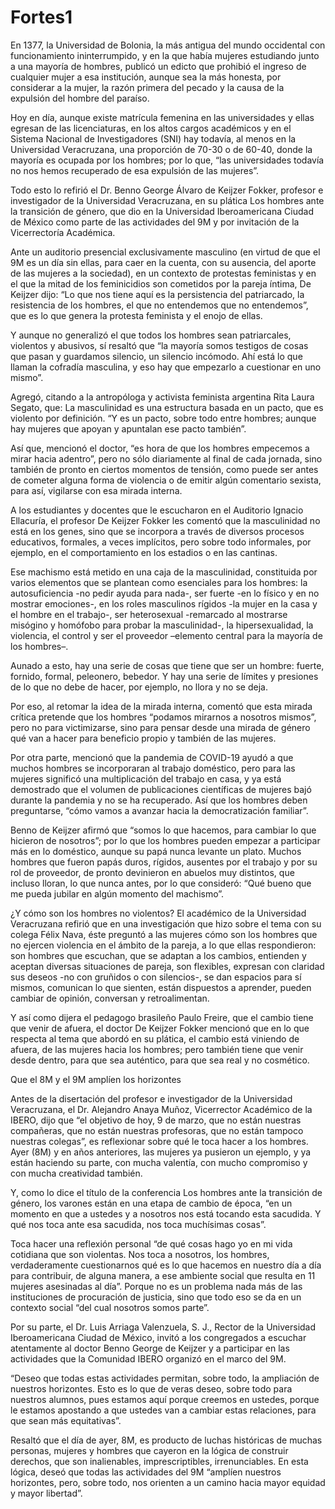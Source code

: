 # Fortes1

En 1377, la Universidad de Bolonia, la más antigua del mundo occidental con funcionamiento ininterrumpido, y en la que había mujeres estudiando junto a una mayoría de hombres, publicó un edicto que prohibió el ingreso de cualquier mujer a esa institución, aunque sea la más honesta, por considerar a la mujer, la razón primera del pecado y la causa de la expulsión del hombre del paraíso.

Hoy en día, aunque existe matrícula femenina en las universidades y ellas egresan de las licenciaturas, en los altos cargos académicos y en el Sistema Nacional de Investigadores (SNI) hay todavía, al menos en la Universidad Veracruzana, una proporción de 70-30 o de 60-40, donde la mayoría es ocupada por los hombres; por lo que, “las universidades todavía no nos hemos recuperado de esa expulsión de las mujeres”.

Todo esto lo refirió el Dr. Benno George Álvaro de Keijzer Fokker, profesor e investigador de la Universidad Veracruzana, en su plática Los hombres ante la transición de género, que dio en la Universidad Iberoamericana Ciudad de México como parte de las actividades del 9M y por invitación de la Vicerrectoría Académica.

Ante un auditorio presencial exclusivamente masculino (en virtud de que el 9M es un día sin ellas, para caer en la cuenta, con su ausencia, del aporte de las mujeres a la sociedad), en un contexto de protestas feministas y en el que la mitad de los feminicidios son cometidos por la pareja íntima, De Keijzer dijo: “Lo que nos tiene aquí es la persistencia del patriarcado, la resistencia de los hombres, el que no entendemos que no entendemos”, que es lo que genera la protesta feminista y el enojo de ellas.

Y aunque no generalizó el que todos los hombres sean patriarcales, violentos y abusivos, sí resaltó que “la mayoría somos testigos de cosas que pasan y guardamos silencio, un silencio incómodo. Ahí está lo que llaman la cofradía masculina, y eso hay que empezarlo a cuestionar en uno mismo”.

Agregó, citando a la antropóloga y activista feminista argentina Rita Laura Segato, que: La masculinidad es una estructura basada en un pacto, que es violento por definición. “Y es un pacto, sobre todo entre hombres; aunque hay mujeres que apoyan y apuntalan ese pacto también”.

Así que, mencionó el doctor, “es hora de que los hombres empecemos a mirar hacia adentro”, pero no sólo diariamente al final de cada jornada, sino también de pronto en ciertos momentos de tensión, como puede ser antes de cometer alguna forma de violencia o de emitir algún comentario sexista, para así, vigilarse con esa mirada interna.

A los estudiantes y docentes que le escucharon en el Auditorio Ignacio Ellacuría, el profesor De Keijzer Fokker les comentó que la masculinidad no está en los genes, sino que se incorpora a través de diversos procesos educativos, formales, a veces implícitos, pero sobre todo informales, por ejemplo, en el comportamiento en los estadios o en las cantinas.

Ese machismo está metido en una caja de la masculinidad, constituida por varios elementos que se plantean como esenciales para los hombres: la autosuficiencia -no pedir ayuda para nada-, ser fuerte -en lo físico y en no mostrar emociones-, en los roles masculinos rígidos -la mujer en la casa y el hombre en el trabajo-, ser heterosexual -remarcado al mostrarse misógino y homófobo para probar la masculinidad-, la hipersexualidad, la violencia, el control y ser el proveedor –elemento central para la mayoría de los hombres–.

Aunado a esto, hay una serie de cosas que tiene que ser un hombre: fuerte, fornido, formal, peleonero, bebedor. Y hay una serie de límites y presiones de lo que no debe de hacer, por ejemplo, no llora y no se deja.

Por eso, al retomar la idea de la mirada interna, comentó que esta mirada crítica pretende que los hombres “podamos mirarnos a nosotros mismos”, pero no para victimizarse, sino para pensar desde una mirada de género qué van a hacer para beneficio propio y también de las mujeres.

Por otra parte, mencionó que la pandemia de COVID-19 ayudó a que muchos hombres se incorporaran al trabajo doméstico, pero para las mujeres significó una multiplicación del trabajo en casa, y ya está demostrado que el volumen de publicaciones científicas de mujeres bajó durante la pandemia y no se ha recuperado. Así que los hombres deben preguntarse, “cómo vamos a avanzar hacia la democratización familiar”.

Benno de Keijzer afirmó que “somos lo que hacemos, para cambiar lo que hicieron de nosotros”; por lo que los hombres pueden empezar a participar más en lo doméstico, aunque su papá nunca levante un plato. Muchos hombres que fueron papás duros, rígidos, ausentes por el trabajo y por su rol de proveedor, de pronto devinieron en abuelos muy distintos, que incluso lloran, lo que nunca antes, por lo que consideró: “Qué bueno que me pueda jubilar en algún momento del machismo”.

¿Y cómo son los hombres no violentos? El académico de la Universidad Veracruzana refirió que en una investigación que hizo sobre el tema con su colega Félix Nava, éste preguntó a las mujeres cómo son los hombres que no ejercen violencia en el ámbito de la pareja, a lo que ellas respondieron: son hombres que escuchan, que se adaptan a los cambios, entienden y aceptan diversas situaciones de pareja, son flexibles, expresan con claridad sus deseos -no con gruñidos o con silencios-, se dan espacios para sí mismos, comunican lo que sienten, están dispuestos a aprender, pueden cambiar de opinión, conversan y retroalimentan.

Y así como dijera el pedagogo brasileño Paulo Freire, que el cambio tiene que venir de afuera, el doctor De Keijzer Fokker mencionó que en lo que respecta al tema que abordó en su plática, el cambio está viniendo de afuera, de las mujeres hacia los hombres; pero también tiene que venir desde dentro, para que sea auténtico, para que sea real y no cosmético.

Que el 8M y el 9M amplíen los horizontes

Antes de la disertación del profesor e investigador de la Universidad Veracruzana, el Dr. Alejandro Anaya Muñoz, Vicerrector Académico de la IBERO, dijo que “el objetivo de hoy, 9 de marzo, que no están nuestras compañeras, que no están nuestras profesoras, que no están tampoco nuestras colegas”, es reflexionar sobre qué le toca hacer a los hombres. Ayer (8M) y en años anteriores, las mujeres ya pusieron un ejemplo, y ya están haciendo su parte, con mucha valentía, con mucho compromiso y con mucha creatividad también.

Y, como lo dice el título de la conferencia Los hombres ante la transición de género, los varones están en una etapa de cambio de época, “en un momento en que a ustedes y a nosotros nos está tocando esta sacudida. Y qué nos toca ante esa sacudida, nos toca muchísimas cosas”.

Toca hacer una reflexión personal “de qué cosas hago yo en mi vida cotidiana que son violentas. Nos toca a nosotros, los hombres, verdaderamente cuestionarnos qué es lo que hacemos en nuestro día a día para contribuir, de alguna manera, a ese ambiente social que resulta en 11 mujeres asesinadas al día”. Porque no es un problema nada más de las instituciones de procuración de justicia, sino que todo eso se da en un contexto social “del cual nosotros somos parte”.

Por su parte, el Dr. Luis Arriaga Valenzuela, S. J., Rector de la Universidad Iberoamericana Ciudad de México, invitó a los congregados a escuchar atentamente al doctor Benno George de Keijzer y a participar en las actividades que la Comunidad IBERO organizó en el marco del 9M.

“Deseo que todas estas actividades permitan, sobre todo, la ampliación de nuestros horizontes. Esto es lo que de veras deseo, sobre todo para nuestros alumnos, pues estamos aquí porque creemos en ustedes, porque le estamos apostando a que ustedes van a cambiar estas relaciones, para que sean más equitativas”.

Resaltó que el día de ayer, 8M, es producto de luchas históricas de muchas personas, mujeres y hombres que cayeron en la lógica de construir derechos, que son inalienables, imprescriptibles, irrenunciables. En esta lógica, deseó que todas las actividades del 9M “amplíen nuestros horizontes, pero, sobre todo, nos orienten a un camino hacia mayor equidad y mayor libertad”.
